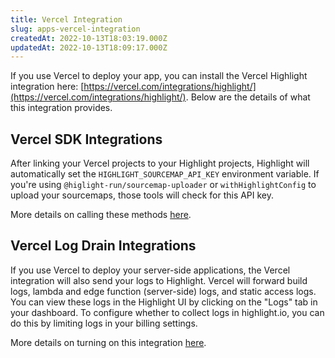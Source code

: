 ```yaml
---
title: Vercel Integration
slug: apps-vercel-integration
createdAt: 2022-10-13T18:03:19.000Z
updatedAt: 2022-10-13T18:09:17.000Z
---
```


If you use Vercel to deploy your app, you can install the Vercel Highlight integration here: [https://vercel.com/integrations/highlight/](https://vercel.com/integrations/highlight/). Below are the details of what this integration provides.

## Vercel SDK Integrations

After linking your Vercel projects to your Highlight projects, Highlight will automatically set the `HIGHLIGHT_SOURCEMAP_API_KEY` environment variable. If you're using `@higlight-run/sourcemap-uploader` or `withHighlightConfig` to upload your sourcemaps, those tools will check for this API key.

More details on calling these methods [here](../../getting-started/5_fullstack-frameworks/next-js/index.md#test-sourcemaps).

## Vercel Log Drain Integrations

If you use Vercel to deploy your server-side applications, the Vercel integration will also send your logs to Highlight. Vercel will forward build logs, lambda and edge function (server-side) logs, and static access logs. You can view these logs in the Highlight UI by clicking on the "Logs" tab in your dashboard. To configure whether to collect logs in highlight.io, you can do this by limiting logs in your billing settings.

More details on turning on this integration [here](../../getting-started/9_backend-logging/07_hosting/vercel.md).
